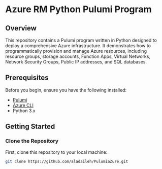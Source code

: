 # Azure RM Python Pulumi Program

## Overview

This repository contains a Pulumi program written in Python designed to deploy a comprehensive Azure infrastructure. It demonstrates how to programmatically provision and manage Azure resources, including resource groups, storage accounts, Function Apps, Virtual Networks, Network Security Groups, Public IP addresses, and SQL databases.

## Prerequisites

Before you begin, ensure you have the following installed:
- [Pulumi](https://www.pulumi.com/docs/get-started/install/)
- [Azure CLI](https://docs.microsoft.com/en-us/cli/azure/install-azure-cli)
- Python 3.x

## Getting Started

### Clone the Repository

First, clone this repository to your local machine:

```bash
git clone https://github.com/aladaileh/PulumiaZure.git
